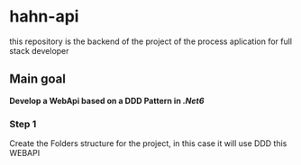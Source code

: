 # hahn-api

this repository is the backend of the project of the process aplication  for  full stack developer

## Main goal
**Develop a WebApi based on a DDD Pattern in _.Net6_**

### Step 1
Create the Folders structure for the project, in this case it will use DDD this WEBAPI